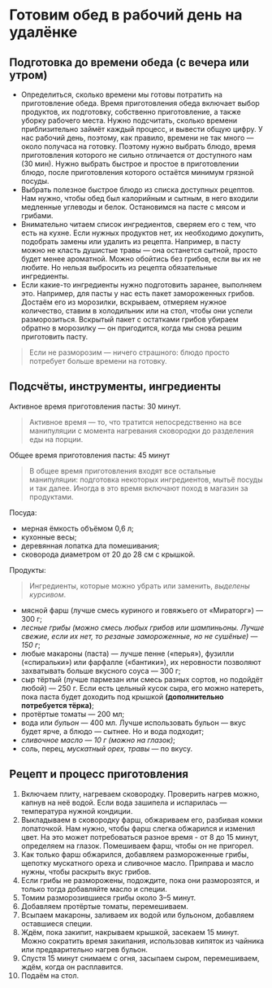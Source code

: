 # Готовим обед в рабочий день на удалёнке
## Подготовка до времени обеда (с вечера или утром)
* Определиться, сколько времени мы готовы потратить на приготовление обеда.
Время приготовления обеда включает выбор продуктов, их подготовку, собственно приготовление, а также уборку рабочего места. Нужно подсчитать, сколько времени приблизительно займёт каждый процесс, и вывести общую цифру. У нас рабочий день, поэтому, как правило, времени не так много — около получаса на готовку. Поэтому нужно выбрать блюдо, время приготовления которого не сильно отличается от доступного нам (30 мин). Нужно выбрать быстрое и простое в приготовлении блюдо, после приготовления которого остаётся минимум грязной посуды.
* Выбрать полезное быстрое блюдо из списка доступных рецептов. Нам нужно, чтобы обед был калорийным и сытным, в него входили медленные углеводы и белок. 
Остановимся на пасте с мясом и грибами.
* Внимательно читаем список ингредиентов, сверяем его с тем, что есть на кухне. Если нужных продуктов нет, их необходимо докупить, подобрать замены или удалить из рецепта. Например, в пасту можно не класть душистые травы — она останется сытной, просто будет менее ароматной. Можно обойтись без грибов, если вы их не любите. Но нельзя выбросить из рецепта обязательные ингредиенты.
* Если какие-то ингредиенты нужно подготовить заранее, выполняем это. Например, для пасты у нас есть пакет замороженных грибов. Достаём его из морозилки, вскрываем, отмеряем нужное количество, ставим в холодильник или на стол, чтобы они успели разморозиться. Вскрытый пакет с остатками грибов убираем обратно в морозилку — он пригодится, когда мы снова решим приготовить пасту.
> Если не разморозим — ничего страшного: блюдо просто потребует больше времени на готовку.

## Подсчёты, инструменты, ингредиенты
Активное время приготовления пасты: 30 минут.
> Активное время — то, что тратится непосредственно на все манипуляции с момента нагревания сковородки до разделения еды на порции.

Общее время приготовления пасты: 45 минут
> В общее время приготовления входят все остальные манипуляции: подготовка некоторых ингредиентов, мытьё посуды и так далее. Иногда в это время включают поход в магазин за продуктами.
  
Посуда:
* мерная ёмкость объёмом 0,6 л;
* кухонные весы;
* деревянная лопатка дла помешивания;
* сковорода диаметром от 20 до 28 см с крышкой.

Продукты:

> Ингредиенты, которые можно убрать или заменить, *выделены курсивом*.

* мясной фарш (лучше смесь куриного и говяжьего от «Мираторг») — 300 г;
* *лесные грибы (можно смесь любых грибов или шампиньоны. Лучше свежие, если их нет, то резаные замороженные, но не сушёные) — 150 г*;
* любые макароны (паста) — лучше пенне («перья»), фузилли («спиральки») или фарфалле («бантики»), их неровности позволяют захватывать больше вкусного соуса — 300 г;
* сыр тёртый (лучше пармезан или смесь разных сортов, но подойдёт любой) — 250 г. Если есть цельный кусок сыра, его можно натереть, пока паста будет доходить под крышкой **(дополнительно потребуется тёрка)**;
* протёртые томаты — 200 мл;
* вода или *бульон* — 400 мл. Лучше использовать бульон — вкус будет ярче, а блюдо — сытнее. Но и вода подходит; 
* *сливочное масло — 10 г (можно на глазок)*;
* соль, перец, *мускатный орех, травы* — по вкусу. 

## Рецепт и процесс приготовления
1. Включаем плиту, нагреваем сковородку. Проверить нагрев можно, капнув на неё водой. Если вода зашипела и испарилась — температура нужной кондиции. 
2. Выкладываем в сковородку фарш, обжариваем его, разбивая комки лопаточкой. Нам нужно, чтобы фарш слегка обжарился и изменил цвет. На это может потребоваться разное время - от 8 до 15 минут, определяем на глазок. Помешиваем фарш, чтобы он не пригорел.
3. Как только фарш обжарился, добавляем размороженные грибы, щепотку мускатного ореха и сливочное масло. Приправа и масло нужны, чтобы раскрыть вкус грибов.
4. Если грибы не разморожены, подождите, пока они разморозятся, и только тогда добавляйте масло и специи.
5. Томим разморозившиеся грибы около 3–5 минут.
6. Добавляем протёртые томаты, перемешиваем.
7. Всыпаем макароны, заливаем их водой или бульоном, добавляем оставшиеся специи.
8. Ждём, пока закипит, накрываем крышкой, засекаем 15 минут. Можно сократить время закипания, использовав кипяток из чайника или предварительно нагрев бульон.
9. Спустя 15 минут снимаем с огня, засыпаем сыром, перемешиваем, ждём, когда он расплавится.
10. Подаём на стол.
